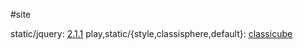 #site

static/jquery: [2.1.1](http://code.jquery.com/jquery-2.1.1.min.js)
play,static/{style,classisphere,default}: [classicube](https://github.com/ClassiCube/ClassiCube/blob/master/doc/hosting-flask.md)
